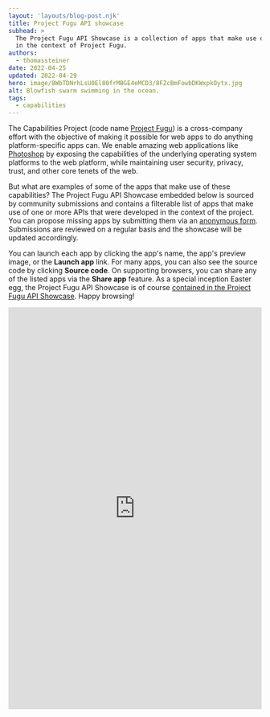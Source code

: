 ```yaml
---
layout: 'layouts/blog-post.njk'
title: Project Fugu API showcase
subhead: >
  The Project Fugu API Showcase is a collection of apps that make use of APIs that were conceived
  in the context of Project Fugu.
authors:
  - thomassteiner
date: 2022-04-25
updated: 2022-04-29
hero: image/8WbTDNrhLsU0El80frMBGE4eMCD3/8FZcBmFowbDKWxpkOytx.jpg
alt: Blowfish swarm swimming in the ocean.
tags:
  - capabilities
---
```


The Capabilities Project (code name [Project Fugu](/blog/fugu-status/)) is a cross-company effort with
the objective of making it possible for web apps to do anything platform-specific apps can. We
enable amazing web applications like [Photoshop](https://web.dev/ps-on-the-web/) by exposing the capabilities of
the underlying operating system platforms to the web platform, while maintaining user security,
privacy, trust, and other core tenets of the web.

But what are examples of some of the apps that make use of these capabilities? The Project Fugu API
Showcase embedded below is sourced by community submissions and contains a filterable list of apps
that make use of one or more APIs that were developed in the context of the project. You can propose
missing apps by submitting them via an
[anonymous form](https://docs.google.com/forms/d/e/1FAIpQLScNd1rClbmFWh6FcMmjUNrwg9RLz8Jk4BkHz_-EOpmkVd_-9g/viewform).
Submissions are reviewed on a regular basis and the showcase will be updated accordingly.

You can launch each app by clicking the app's name, the app's preview image, or the **Launch app**
link. For many apps, you can also see the source code by clicking **Source code**. On supporting
browsers, you can share any of the listed apps via the **Share app** feature. As a special inception
Easter egg, the Project Fugu API Showcase is of course
<a href="https://tomayac.github.io/fugu-showcase/data/#tomayac.github.io!fugu-showcase!data" target="showcase">contained
in the Project Fugu API Showcase</a>. Happy browsing!

<div style="height: 100%; width: 100%">
  <iframe
    title="Fugu showcase"
    name="showcase"
    style="min-height: 800px; width: 100%; border: 0"
    src="https://tomayac.github.io/fugu-showcase/data/"
    allow="web-share; clipboard-write; clipboard"
    onload="frames[0].postMessage({hash:location.hash,search:location.search.substr(1)},'*');"
  ></iframe>      
</div>

<script>
  window.addEventListener('message', (event) => {
    if (event.origin !== 'https://tomayac.github.io') {
      return;
    }

    const url = new URL(window.location);
    if ('anchor' in event.data) {
      url.hash = event.data.anchor;
    }
    if ('search' in event.data) {
      if (event.data.search) {
        const [key, value] = event.data.search.split('=');
        url.searchParams.set(key, value);
      } else {
        url.searchParams.delete('api');
      }
    }
    window.history.pushState({}, '', url);
  });
</script>
